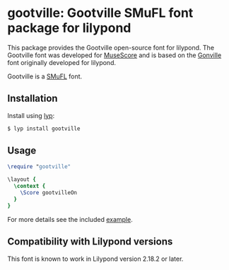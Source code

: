 # gootville: Gootville SMuFL font package for lilypond

This package provides the Gootville open-source font for lilypond. The Gootville font was developed for [MuseScore](https://github.com/musescore/MuseScore) and is based on the [Gonville](http://www.chiark.greenend.org.uk/~sgtatham/gonville/) font originally developed for lilypond.

Gootville is a [SMuFL](http://www.smufl.org/) font.

## Installation

Install using [lyp](https://github.com/noteflakes/lyp):

```bash
$ lyp install gootville
```

## Usage

```lilypond
\require "gootville"

\layout {
  \context {
    \Score gootvilleOn
  }
}

```

For more details see the included [example](https://github.com/noteflakes/lyp-gootville/blob/master/test.ly).

## Compatibility with Lilypond versions

This font is known to work in Lilypond version 2.18.2 or later.